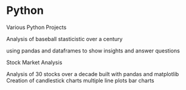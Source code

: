 # Python
Various Python Projects

Analysis of baseball stasticistic over a century
  
  using pandas and dataframes to show insights and answer questions
  
Stock Market Analysis
  
  Analysis of 30 stocks over a decade
  built with pandas and matplotlib
  Creation of candlestick charts
  multiple line plots
  bar charts
  

